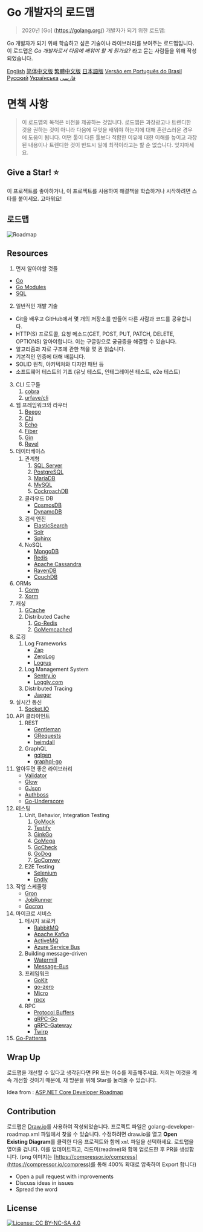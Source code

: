 # Go 개발자의 로드맵

>  2020년 [Go] (https://golang.org/) 개발자가 되기 위한 로드맵:

Go 개발자가 되기 위해 학습하고 싶은 기술이나 라이브러리를 보여주는 로드맵입니다. 이 로드맵은 *Go 개발자로서 다음에 배워야 할 게 뭔가요?* 라고 묻는 사람들을 위해 작성되었습니다.

[English](../../ReadMe.md)
[简体中文版](../zh-CN/ReadMe-zh-CN.md)
[繁體中文版](../zh-TW/ReadMe-zh-TW.md)
[日本語版](../ja-JP/ReadMe-ja-JP.md)
[Versão em Português do Brasil](../pt-BR/ReadMe-pt-BR.md)
[Русский](../ru-RU/ReadMe-ru-RU.md)
[Українська](../uk-UA/ReadMe-uk-UA.md)
[فارسی](../fa-IR/ReadMe-fa-IR.md)

# 면책 사항

> 이 로드맵의 목적은 비전을 제공하는 것입니다. 로드맵은 과장광고나 트렌디한 것을 권하는 것이 아니라 다음에 무엇을 배워야 하는지에 대해 혼란스러운 경우에 도움이 됩니다. 어떤 툴이 다른 툴보다 적합한 이유에 대한 이해를 높이고 과장된 내용이나 트렌디한 것이 반드시 일에 최적이라고는 할 순 없습니다. 잊지마세요.

## Give a Star! :star:

이 프로젝트를 좋아하거나, 이 프로젝트를 사용하여 해결책을 학습하거나 시작하려면 스타를 붙이세요. 고마워요!

## 로드맵

![Roadmap](./golang-developer-roadmap-ko-KR.png)

## Resources

1. 먼저 알아야할 것들

- [Go](https://golangbot.com/)
- [Go Modules](https://blog.golang.org/using-go-modules)
- [SQL](https://www.w3schools.com/sql/default.asp)

2. 일반적인 개발 기술

- Git을 배우고 GitHub에서 몇 개의 저장소를 만들어 다른 사람과 코드를 공유합니다.
- HTTP(S) 프로토콜, 요청 메소드(GET, POST, PUT, PATCH, DELETE, OPTIONS) 알아야합니다. 이는 구글링으로 궁금증을 해결할 수 있습니다.
- 알고리즘과 자료 구조에 관한 책을 몇 권 읽습니다.
- 기본적인 인증에 대해 배웁니다.
- SOLID 원칙, 아키텍처와 디자인 패턴 등
- 소프트웨어 테스트의 기초 (유닛 테스트, 인테그레이션 테스트, e2e 테스트)

3. CLI 도구들
   1. [cobra](https://github.com/spf13/cobra)
   2. [urfave/cli](https://github.com/urfave/cli)
4. 웹 프레임워크와 라우터
   1. [Beego](https://github.com/astaxie/beego)
   2. [Chi](https://github.com/go-chi/chi)
   3. [Echo](https://github.com/labstack/echo)
   4. [Fiber](https://github.com/gofiber/fiber)
   5. [Gin](https://github.com/gin-gonic/gin)
   6. [Revel](https://github.com/revel/revel)
5. 데이터베이스
   1. 관계형
      1. [SQL Server](https://www.microsoft.com/en-us/sql-server/sql-server-2017)
      2. [PostgreSQL](https://www.postgresql.org/)
      3. [MariaDB](https://mariadb.org/)
      4. [MySQL](https://www.mysql.com/)
      5. [CockroachDB](https://www.cockroachlabs.com/)
   2. 클라우드 DB
      - [CosmosDB](https://docs.microsoft.com/en-us/azure/cosmos-db)
      - [DynamoDB](https://aws.amazon.com/dynamodb/)
   3. 검색 엔진
      - [ElasticSearch](https://www.elastic.co/)
      - [Solr](http://lucene.apache.org/solr/)
      - [Sphinx](http://sphinxsearch.com/)
   4. NoSQL
      - [MongoDB](https://www.mongodb.com/)
      - [Redis](https://redis.io/)
      - [Apache Cassandra](http://cassandra.apache.org/)
      - [RavenDB](https://github.com/ravendb/ravendb)
      - [CouchDB](http://couchdb.apache.org/)
6. ORMs
   1. [Gorm](https://github.com/go-gorm/gorm)
   2. [Xorm](https://github.com/go-xorm/xorm)
7. 캐싱
   1. [GCache](https://github.com/bluele/gcache)
   2. Distributed Cache
      1. [Go-Redis](https://github.com/go-redis/redis)
      2. [GoMemcached](https://github.com/bradfitz/gomemcache)
8. 로깅
   1. Log Frameworks
      - [Zap](https://github.com/uber-go/zap)
      - [ZeroLog](https://github.com/rs/zerolog)
      - [Logrus](https://github.com/sirupsen/logrus)
   2. Log Management System
      - [Sentry.io](http://sentry.io/)
      - [Loggly.com](https://loggly.com/)
   3. Distributed Tracing
      - [Jaeger](https://www.jaegertracing.io/)
9. 실시간 통신
   1. [Socket.IO](https://socket.io/)
10. API 클라이언트
    1. REST
       - [Gentleman](https://github.com/h2non/gentleman)
       - [GRequests](https://github.com/kennethreitz/grequests)
       - [heimdall](https://github.com/heimdal/heimdal)
    2. GraphQL
       - [gqlgen](https://github.com/99designs/gqlgen)
       - [graphql-go](https://github.com/graph-gophers/graphql-go)
11. 알아두면 좋은 라이브러리
    - [Validator](https://github.com/go-playground/validator)
    - [Glow](https://github.com/pytorch/glow)
    - [GJson](https://github.com/tidwall/gjson)
    - [Authboss](https://github.com/volatiletech/authboss)
    - [Go-Underscore](https://github.com/ahl5esoft/golang-underscore)
12. 테스팅
    1. Unit, Behavior, Integration Testing
       1. [GoMock](https://github.com/golang/mock)
       2. [Testify](https://github.com/stretchr/testify)
       3. [GinkGo](https://github.com/onsi/ginkgo)
       4. [GoMega](https://github.com/onsi/gomega)
       5. [GoCheck](https://github.com/go-check/check)
       6. [GoDog](https://github.com/DATA-DOG/godog)
       7. [GoConvey](https://github.com/smartystreets/goconvey)
    2. E2E Testing
       - [Selenium](https://github.com/tebeka/selenium)
       - [Endly](https://github.com/viant/endly)
13. 작업 스케줄링
    - [Gron](https://github.com/roylee0704/gron)
    - [JobRunner](https://github.com/bamzi/jobrunner)
    - [Gocron](https://github.com/go-co-op/gocron)
14. 마이크로 서비스
    1. 메시지 브로커
       - [RabbitMQ](https://www.rabbitmq.com/tutorials/tutorial-one-go.html)
       - [Apache Kafka](https://kafka.apache.org/)
       - [ActiveMQ](https://github.com/apache/activemq)
       - [Azure Service Bus](https://docs.microsoft.com/en-us/azure/service-bus-messaging/service-bus-messaging-overview)
    2. Building message-driven
       - [Watermill](https://github.com/ThreeDotsLabs/watermill)
       - [Message-Bus](https://github.com/vardius/message-bus)
    3. 프레임워크
       - [GoKit](https://github.com/go-kit/kit)
       - [go-zero](https://github.com/tal-tech/go-zero)
       - [Micro](https://github.com/micro/go-micro)
       - [rpcx](https://github.com/smallnest/rpcx)
    4. RPC
       - [Protocol Buffers](https://github.com/protocolbuffers/protobuf)
       - [gRPC-Go](https://github.com/grpc/grpc-go)
       - [gRPC-Gateway](https://github.com/grpc-ecosystem/grpc-gateway)
       - [Twirp](https://github.com/twitchtv/twirp)
15. [Go-Patterns](https://github.com/tmrts/go-patterns)

## Wrap Up

로드맵을 개선할 수 있다고 생각된다면 PR 또는 이슈를 제출해주세요. 저희는 이것을 계속 개선할 것이기 때문에, 재 방문을 위해 Star를 눌러줄 수 있습니다.

Idea from : [ASP.NET Core Developer Roadmap](https://github.com/MoienTajik/AspNetCore-Developer-Roadmap)

## Contribution

로드맵은 [Draw.io](https://www.draw.io/)를 사용하여 작성되었습니다. 프로젝트 파일은 golang-developer-roadmap.xml 파일에서 찾을 수 있습니다. 수정하려면 draw.io을 열고 **Open Existing Diagram**를 클릭한 다음 프로젝트와 함께 `xml` 파일을 선택하세요. 로드맵을 열어줄 겁니다. 이를 업데이트하고, 리드미(readme)와 함께 업로드한 후 PR을 생성합니다. (png 이미지는 [https://compressor.io/compress](https://compressor.io/compress)를 통해 400% 확대로 압축하여 Export 합니다)

- Open a pull request with improvements
- Discuss ideas in issues
- Spread the word

## License

[![License: CC BY-NC-SA 4.0](https://camo.githubusercontent.com/7572a938f78b7dde0dbd741844b0b2bd7c031fdae63a420e0f80cbcd9911a154/68747470733a2f2f696d672e736869656c64732e696f2f62616467652f4c6963656e73652d434325323042592d2d4e432d2d5341253230342e302d6c69676874677265792e737667)](https://creativecommons.org/licenses/by-nc-sa/4.0/)
